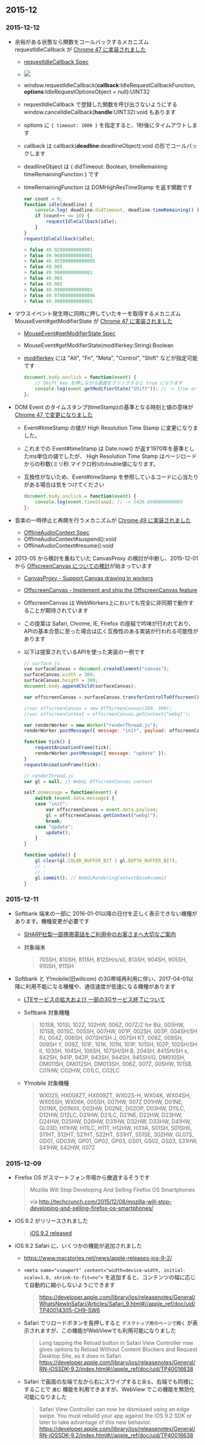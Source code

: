 ## 2015-12

### 2015-12-12

- 余裕がある状態なら関数をコールバックするメカニズム requestIdleCallback が [Chrome 47 に実装されました](https://www.chromestatus.com/feature/5572795866021888)
    - [requestIdleCallback Spec](https://w3c.github.io/requestidlecallback/)
    - ![](https://gyazo.com/cff6d3bc96e2f6aed6af7ec41f310631.png)
    - window.requestIdleCallback(**callback**:IdleRequestCallbackFunction, **options**:IdleRequestOptionsObject = null):UINT32
    - requestIdleCallback で登録した関数を呼び出さないようにする window.cancelIdleCallback(**handle**:UINT32):void もあります
    - options に `{ timeout: 1000 }` を指定すると、1秒後にタイムアウトします
    - callback は callback(**deadline**:deadlineObject):void の形でコールバックします
    - deadlineObject は { didTimeout: Boolean, timeRemaining: timeRemainingFunction } です
    - timeRemainingFunction は DOMHighResTimeStamp を返す関数です

        ```js
        var count = 0;
        function idle(deadline) {
            console.log( deadline.didTimeout, deadline.timeRemaining() ); // Vsync までの残り時間(ms.us)です
            if (count++ <= 10) {
                requestIdleCallback(idle);
            }
        }
        requestIdleCallback(idle);

        > false 49.92000000000001
        > false 49.96000000000001
        > false 49.955000000000005
        > false 49.985
        > false 49.99000000000001
        > false 49.965
        > false 49.985
        > false 49.99000000000001
        > false 49.970000000000006
        > false 49.99000000000001
        ```

- マウスイベント発生時に同時に押していたキーを取得するメカニズム MouseEvent#getModifierState が [Chrome 47 に実装されました](https://www.chromestatus.com/feature/5662574238498816)
    - [MouseEvent#getModifierState Spec](https://w3c.github.io/uievents/)
    - MouseEvent#getModifierState(modifierkey:String):Boolean
    - [modifierkey](http://www.w3.org/TR/DOM-Level-3-Events-key/#keys-modifier) には "Alt", "Fn", "Meta", "Control", "Shift" などが指定可能です

        ```js
        document.body.onclick = function(event) {
            // Shift key を押しながら画面をクリックすると true になります
            console.log(event.getModifierState("Shift")); // -> true or false
        };
        ```

- DOM Event のタイムスタンプ(timeStamp)の基準となる時刻と値の意味が [Chrome 47 で変更になりました](https://www.chromestatus.com/feature/5523910145605632)
    - Event#timeStamp の値が High Resolution Time Stamp に変更になりました。
    - これまでの Event#timeStamp は Date.now() が返す1970年を基準としたms単位の値でしたが、
      High Resolution Time Stamp はページロードからの秒数(ミリ秒.マイクロ秒)のdouble値になります。
    - 互換性がないため、Event#timeStamp を参照しているコードに心当たりがある場合は気をつけてください

        ```js
        document.body.onclick = function(event) {
            console.log(event.timeStamp); // -> 5426.6900000000005
        };
        ```

- 音楽の一時停止と再開を行うメカニズムが [Chrome 49 に実装されました](https://www.chromestatus.com/feature/5294442458120192)
    - [OfflineAudioContext Spec](https://chromium.googlesource.com/chromium/src/+/cdc0e15efab0e82a6e95deaae11a394535ea82de/third_party/WebKit/Source/modules/webaudio/OfflineAudioContext.idl)
    - OfflineAudioContext#suspend():void
    - OfflineAudioContext#resume():void

- 2013-05 から検討を重ねていた CanvasProxy の検討が中断し、2015-12-01 から [OffscreenCanvas についての検討](https://wiki.whatwg.org/wiki/OffscreenCanvas)が始まっています
    - [CanvasProxy - Support Canvas drawing in workers](https://code.google.com/p/chromium/issues/detail?id=245884)
    - [OffscreenCanvas - Implement and ship the OffscreenCanvas feature](https://code.google.com/p/chromium/issues/detail?id=563816)
    - OffscreenCanvas は WebWorkers上においても完全に非同期で動作することが期待されています
    - この提案は Safari, Chrome, IE, Firefox の座組で吟味が行われており、APIの基本合意に至った場合は広く互換性のある実装が行われる可能性があります
    - 以下は提案されているAPIを使った実装の一例です

        ```js
        // surface.js
        vae surfaceCanvas = document.createElement("canvas");
        surfaceCanvas.width = 300;
        surfaceCanvas.heigth = 300;
        document.body.appendChild(surfaceCanvas);

        var offscreenCanvas = surfaceCanvas.transferControlToOffscreen();

        //var offscreenCanvas = new OffScreenCanvas(300, 300);
        //var offscreenContext = offscreenCanvas.getContext("webgl");

        var renderWorker = new Worker("renderThread.js");
        renderWorker.postMessage({ message: "init", payload: offscreenCanvas }, [offscreenCanvas]); // transferables

        function tick() {
            requestAnimationFrame(tick);
            renderWorker.postMessage({ message: "update" });
        }
        requestAnimationFrame(tick);
        ```

        ```js
        // renderThread.js
        var gl = null; // WebGL OffscreenCanvas context

        self.onmessage = function(event) {
            switch (event.data.message) {
            case "init":
                var offscreenCanvas = event.data.payload;
                gl = offscreenCanvas.getContext("webgl");
                break;
            case "update":
                update();
            }
        }

        function update() {
            gl.clear(gl.COLOR_BUFFER_BIT | gl.DEPTH_BUFFER_BIT);
            // :
            // :
            gl.commit(); // WebGLRenderingContextBase#commit
        }
        ```

### 2015-12-11

- Softbank 端末の一部に 2016-01-01以降の日付を正しく表示できない機種があります。機種変更が必要です
    - [SHARP社製一部携帯電話をご利用中のお客さまへ大切なご案内](http://www.softbank.jp/mobile/info/personal/news/product/20151009a/)
    - 対象端末

        > 705SH, 810SH, 811SH, 812SH/s/sII, 813SH, 904SH, 905SH, 910SH, 911SH

- Softbank と Y!mobile(旧willcom) の3G帯域再利用に伴い、2017-04-01以降に利用不能になる機種や、通信速度が低速になる機種があります
    - [LTEサービスの拡大および 一部の3Gサービス終了について](http://www.softbank.jp/corp/group/sbm/news/press/2015/20151211_02/?sbpr=info)
    - Softbank 対象機種

        > 101SB, 101SI, 102Z, 102HW, 006Z, 007Z/Z for Biz, 005HW, 101SB, 001SC, 005SH,
        > 007HW, 001P, 002SH, 003P, 004SH/SH PJ, 004Z, 006SH, 007SH/SH J, 007SH KT,
        > 008Z, 009SH, 009SH Y, 009Z, 101F, 101K, 101N, 101P, 101SH, 102P,
        > 102SH/SH II, 103SH, 104SH, 106SH, 107SH/SH B, 204SH, 841SH/SH s,
        > 842SH, 941P, 942P, 943SH, 944SH, 945SH/G, DM010SH, DM011SH, DM012SH, DM013SH,
        > 006Z, 007Z, 005HW, 101SB, C01HW, C02HW, C01LC, C02LC

    - Y!mobile 対象機種

        > WX02S, HX008ZT, HX009ZT, WX02S-H, WX04K, WX04SH, WX05SH, WX06K, 005SH, 007HW, 007Z
        > D01HW, D01NE, D01NX, D01NXII, D02HW, D02NE, D02OP, D03HW, D11LC, D12HW, D12LC, D21HW,
        > D21LC, D21NE, D22HW, D23HW, D24HW, D25HW, D26HW, D31HW, D32HW, D33HW, D41HW, GL03D,
        > H11HW, H11LC, H11T, H12HW, H31IA, S01SH, S01SHⅡ, S11HT, S12HT, S21HT, S22HT, S31HT,
        > S51SE, 302HW, GL07S, GD01, GD03W, GP01, GP02, GP03, GS01, GS02, GS03, S31HW,
        > S41HW, S42HW, 007Z

### 2015-12-09

- Firefox OS がスマートフォン市場から撤退するそうです

    > Mozilla Will Stop Developing And Selling Firefox OS Smartphones
    >
    > via http://techcrunch.com/2015/12/08/mozilla-will-stop-developing-and-selling-firefox-os-smartphones/

- iOS 9.2 がリリースされました

    > [iOS 9.2 released](https://developer.apple.com/library/ios/releasenotes/General/RN-iOSSDK-9.2/index.html#//apple_ref/doc/uid/TP40016638)

- iOS 9.2 Safari に、いくつかの機能が追加されました
    - https://www.macstories.net/news/apple-releases-ios-9-2/

    - `<meta name="viewport" content="width=device-width, initial-scale=1.0, shrink-to-fit=no">` を追加すると、コンテンツの幅に応じて自動的に縮小しないようにできます
        > https://developer.apple.com/library/ios/releasenotes/General/WhatsNewInSafari/Articles/Safari_9.html#//apple_ref/doc/uid/TP40014305-CH9-SW6

    - Safari でリロードボタンを長押しすると `デスクトップ用のページで開く` が表示されますが、この機能がWebViewでも利用可能になりました
        > Long tapping the Reload button in Safari View Controller now gives options to Reload Without Content Blockers and Request Desktop Site, as it does in Safari.
        > https://developer.apple.com/library/ios/releasenotes/General/RN-iOSSDK-9.2/index.html#//apple_ref/doc/uid/TP40016638

    - Safari で画面の左端で左から右にスワイプすると`戻る`、右端でも同様にすることで `進む` 機能を利用できますが、WebView でこの機能を無効化可能になりました
        > Safari View Controller can now be dismissed using an edge swipe. You must rebuild your app against the iOS 9.2 SDK or later to take advantage of this new behavior.
        > https://developer.apple.com/library/ios/releasenotes/General/RN-iOSSDK-9.2/index.html#//apple_ref/doc/uid/TP40016638

